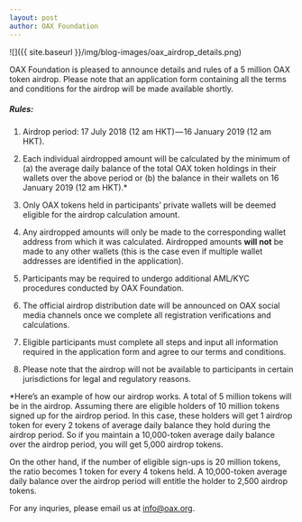 ```yaml
---
layout: post
author: OAX Foundation
---
```


![]({{ site.baseurl }}/img/blog-images/oax_airdrop_details.png)

OAX Foundation is pleased to announce details and rules of a 5 million OAX token airdrop. Please note that an application form containing all the terms and conditions for the airdrop will be made available shortly.

##### Rules:
1. Airdrop period: 17 July 2018 (12 am HKT) — 16 January 2019 (12 am HKT).

2. Each individual airdropped amount will be calculated by the minimum of (a) the average daily balance of the total OAX token holdings in their wallets over the above period or (b) the balance in their wallets on 16 January 2019 (12 am HKT).*

3. Only OAX tokens held in participants’ private wallets will be deemed eligible for the airdrop calculation amount.

4. Any airdropped amounts will only be made to the corresponding wallet address from which it was calculated. Airdropped amounts **will not** be made to any other wallets (this is the case even if multiple wallet addresses are identified in the application).

5. Participants may be required to undergo additional AML/KYC procedures conducted by OAX Foundation.

6. The official airdrop distribution date will be announced on OAX social media channels once we complete all registration verifications and calculations.

7. Eligible participants must complete all steps and input all information required in the application form and agree to our terms and conditions.

8. Please note that the airdrop will not be available to participants in certain jurisdictions for legal and regulatory reasons.

*Here’s an example of how our airdrop works. A total of 5 million tokens will be in the airdrop. Assuming there are eligible holders of 10 million tokens signed up for the airdrop period. In this case, these holders will get 1 airdrop token for every 2 tokens of average daily balance they hold during the airdrop period. So if you maintain a 10,000-token average daily balance over the airdrop period, you will get 5,000 airdrop tokens.

On the other hand, if the number of eligible sign-ups is 20 million tokens, the ratio becomes 1 token for every 4 tokens held. A 10,000-token average daily balance over the airdrop period will entitle the holder to 2,500 airdrop tokens.

For any inquries, please email us at [info@oax.org](info@oax.org).
